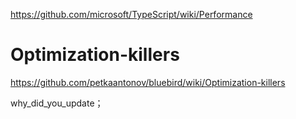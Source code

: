 https://github.com/microsoft/TypeScript/wiki/Performance

# Optimization-killers

https://github.com/petkaantonov/bluebird/wiki/Optimization-killers

why_did_you_update；
